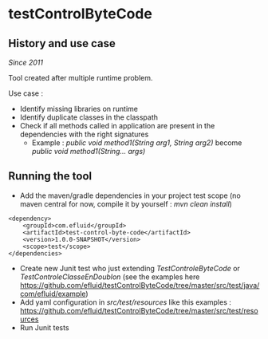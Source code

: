 # testControlByteCode

## History and use case

_Since 2011_

Tool created after multiple runtime problem.

Use case : 

* Identify missing libraries on runtime
* Identify duplicate classes in the classpath
* Check if all methods called in application are present in the dependencies with the right signatures
  * Example : _public void method1(String arg1, String arg2)_ become _public void method1(String... args)_

## Running the tool

* Add the maven/gradle dependencies in your project test scope (no maven central for now, compile it by yourself : _mvn clean install_)  

```
<dependency>
    <groupId>com.efluid</groupId>
    <artifactId>test-control-byte-code</artifactId>
    <version>1.0.0-SNAPSHOT</version>
    <scope>test</scope>
</dependencies>
```

* Create new Junit test who just extending _TestControleByteCode_ or _TestControleClasseEnDoublon_ (see the examples here https://github.com/efluid/testControlByteCode/tree/master/src/test/java/com/efluid/example)
* Add yaml configuration in _src/test/resources_ like this examples : https://github.com/efluid/testControlByteCode/tree/master/src/test/resources
* Run Junit tests
